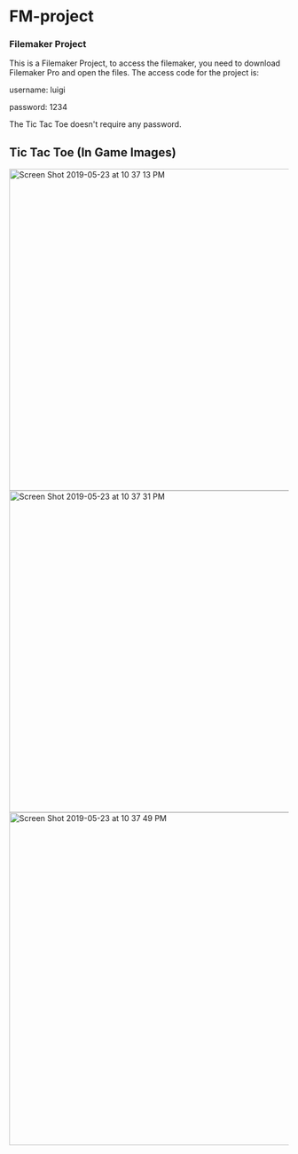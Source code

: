 # FM-project
### Filemaker Project

This is a Filemaker Project, to access the filemaker, you need to download Filemaker Pro and open the files. The access code for the project is:

username: luigi

password: 1234

The Tic Tac Toe doesn't require any password. 

## Tic Tac Toe (In Game Images)

<img width="580" alt="Screen Shot 2019-05-23 at 10 37 13 PM" src="https://user-images.githubusercontent.com/10473118/58305014-74903c00-7dab-11e9-8d57-ef9547cbe447.png">

<img width="580" alt="Screen Shot 2019-05-23 at 10 37 31 PM" src="https://user-images.githubusercontent.com/10473118/58305307-7a3a5180-7dac-11e9-91e6-a4b8f39ec1c6.png">

<img width="600" alt="Screen Shot 2019-05-23 at 10 37 49 PM" src="https://user-images.githubusercontent.com/10473118/58305309-7c9cab80-7dac-11e9-90b6-1d4b112bf60e.png">
